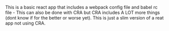 This is a basic react app that includes a webpack config file and babel rc file - This can also be done with CRA but CRA includes A LOT more things (dont know if for the better or worse yet). This is just a slim version of a reat app not using CRA.
